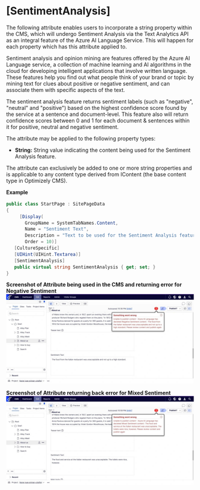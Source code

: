 # [SentimentAnalysis]

The following attribute enables users to incorporate a string property within the CMS, which will undergo Sentiment Analysis via the Text Analytics API as an integral feature of the Azure AI Language Service. This will happen for each property which has this attribute applied to. 

Sentiment analysis and opinion mining are features offered by the Azure AI Language service, a collection of machine learning and AI algorithms in the cloud for developing intelligent applications that involve written language. These features help you find out what people think of your brand or topic by mining text for clues about positive or negative sentiment, and can associate them with specific aspects of the text. 

The sentiment analysis feature returns sentiment labels (such as "negative", "neutral" and "positive") based on the highest confidence score found by the service at a sentence and document-level. This feature also will return confidence scores between 0 and 1 for each document & sentences within it for positive, neutral and negative sentiment.

The attribute may be applied to the following property types:
- **String:** String value indicating the content being used for the Sentiment Analysis feature.

The attribute can exclusively be added to one or more string properties and is applicable to any content type derived from IContent (the base content type in Optimizely CMS).

**Example**
``` C#
public class StartPage : SitePageData
{
     [Display(
       GroupName = SystemTabNames.Content,
       Name = "Sentiment Text",
       Description = "Text to be used for the Sentiment Analysis feature as part of the Azure Text Analytics feature",
       Order = 10)]
   [CultureSpecific]
   [UIHint(UIHint.Textarea)]
   [SentimentAnalysis]
   public virtual string SentimentAnalysis { get; set; }
}
```
**Screenshot of Attribute being used in the CMS and returning error for Negative Sentiment**
![Negative Sentiment.](/docs/Images/SentimentNegative.jpg)

**Screenshot of Attribute returning back error for Mixed Sentiment**
![Mixed Sentiment.](/docs/Images/SentimentMixed.jpg)
